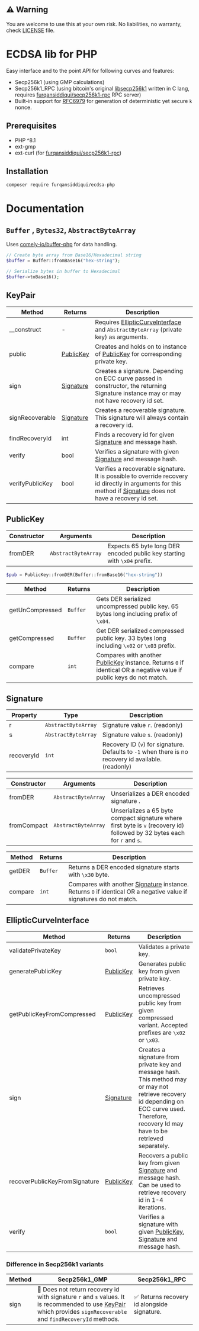 ## :warning: Warning

You are welcome to use this at your own risk. No liabilities, no warranty, check [LICENSE](LICENSE) file.

# ECDSA lib for PHP

Easy interface and to the point API for following curves and features:

* Secp256k1 (using GMP calculations)
* Secp256k1_RPC (using bitcoin's original [libsecp256k1](https://github.com/bitcoin-core/secp256k1) written in C lang,
  requires [furqansiddiqui/secp256k1-rpc](https://github.com/furqansiddiqui/secp256k1-rpc) RPC server)
* Built-in support for [RFC6979](https://www.rfc-editor.org/rfc/rfc6979) for generation of deterministic yet secure `k`
  nonce.

## Prerequisites

* PHP ^8.1
* ext-gmp
* ext-curl (for [furqansiddiqui/secp256k1-rpc](https://github.com/furqansiddiqui/secp256k1-rpc))

## Installation

`composer require furqansiddiqui/ecdsa-php`

# Documentation

## `Buffer` , `Bytes32`, `AbstractByteArray`

Uses [comely-io/buffer-php](https://github.com/comely-io/buffer-php) for data handling.

```php
// Create byte array from Base16/Hexadecimal string
$buffer = Buffer::fromBase16("hex-string"); 

// Serialize bytes in buffer to Hexadecimal
$buffer->toBase16();
```

## KeyPair

| Method          | Returns                 | Description                                                                                                                                                                |
|-----------------|-------------------------|----------------------------------------------------------------------------------------------------------------------------------------------------------------------------|
| __construct     | -                       | Requires [EllipticCurveInterface](#EllipticCurveInterface) and `AbstractByteArray` (private key) as arguments.                                                             |
| public          | [PublicKey](#PublicKey) | Creates and holds on to instance of [PublicKey](#PublicKey) for corresponding private key.                                                                                 |
| sign            | [Signature](#Signature) | Creates a signature. Depending on ECC curve passed in constructor, the returning Signature instance may or may not have recovery id set.                                   |
| signRecoverable | [Signature](#Signature) | Creates a recoverable signature. This signature will always contain a recovery id.                                                                                         |
| findRecoveryId  | int                     | Finds a recovery id for given [Signature](#Signature) and message hash.                                                                                                    |
| verify          | bool                    | Verifies a signature with given [Signature](#Signature) and message hash.                                                                                                  |
| verifyPublicKey | bool                    | Verifies a recoverable signature. It is possible to override recovery id directly in arguments for this method if [Signature](#Signature) does not have a recovery id set. |

## PublicKey

| Constructor | Arguments           | Description                                                              |
|-------------|---------------------|--------------------------------------------------------------------------|
| fromDER     | `AbstractByteArray` | Expects 65 byte long DER encoded public key starting with `\x04` prefix. |

```php
$pub = PublicKey::fromDER(Buffer::fromBase16("hex-string"))
```

| Method          | Returns  | Description                                                                                                                       |
|-----------------|----------|-----------------------------------------------------------------------------------------------------------------------------------|
| getUnCompressed | `Buffer` | Gets DER serialized uncompressed public key. 65 bytes long including prefix of `\x04`.                                            |
| getCompressed   | `Buffer` | Get DER serialized compressed public key. 33 bytes long including `\x02` or `\x03` prefix.                                        |
| compare         | `int`    | Compares with another [PublicKey](#PublicKey) instance. Returns `0` if identical OR a negative value if public keys do not match. |

## Signature

| Property   | Type                | Description                                                                                          |
|------------|---------------------|------------------------------------------------------------------------------------------------------|
| r          | `AbstractByteArray` | Signature value `r`. (readonly)                                                                      |
| s          | `AbstractByteArray` | Signature value `s`. (readonly)                                                                      |
| recoveryId | `int`               | Recovery ID (`v`) for signature. Defaults to `-1` when there is no recovery id available. (readonly) |

| Constructor | Arguments           | Description                                                                                                               |
|-------------|---------------------|---------------------------------------------------------------------------------------------------------------------------|
| fromDER     | `AbstractByteArray` | Unserializes a DER encoded signature            .                                                                         |
| fromCompact | `AbstractByteArray` | Unserializes a 65 byte compact signature where first byte is `v` (recovery id) followed by 32 bytes each for `r` and `s`. |

| Method  | Returns  | Description                                                                                                                      |
|---------|----------|----------------------------------------------------------------------------------------------------------------------------------|
| getDER  | `Buffer` | Returns a DER encoded signature starts with `\x30` byte.                                                                         |
| compare | `int`    | Compares with another [Signature](#Signature) instance. Returns `0` if identical OR a negative value if signatures do not match. |

## EllipticCurveInterface

| Method                        | Returns                 | Description                                                                                                                                                                                     |
|-------------------------------|-------------------------|-------------------------------------------------------------------------------------------------------------------------------------------------------------------------------------------------|
| validatePrivateKey            | `bool`                  | Validates a private key.                                                                                                                                                                        |
| generatePublicKey             | [PublicKey](#PublicKey) | Generates public key from given private key.                                                                                                                                                    |
| getPublicKeyFromCompressed    | [PublicKey](#PublicKey) | Retrieves uncompressed public key from given compressed variant. Accepted prefixes are `\x02` or `\x03`.                                                                                        |
| sign                          | [Signature](#Signature) | Creates a signature from private key and message hash. This method may or may not retrieve recovery id depending on ECC curve used. Therefore, recovery Id may have to be retrieved separately. |
| recoverPublicKeyFromSignature | [PublicKey](#PublicKey) | Recovers a public key from given [Signature](#Signature) and message hash. Can be used to retrieve recovery id in 1-4 iterations.                                                               |
| verify                        | `bool`                  | Verifies a signature with given [PublicKey](#PublicKey), [Signature](#Signature) and message hash.                                                                                              |

### Difference in Secp256k1 variants

| Method | Secp256k1_GMP                                                                                                                                                                              | Secp256k1_RPC                                               |
|--------|--------------------------------------------------------------------------------------------------------------------------------------------------------------------------------------------|-------------------------------------------------------------|
| sign   | :no_entry_sign: Does not return recovery id with signature `r` and `s` values. It is recommended to use [KeyPair](#KeyPair) which provides `signRecoverable` and `findRecoveryId` methods. | :white_check_mark: Returns recovery id alongside signature. |




